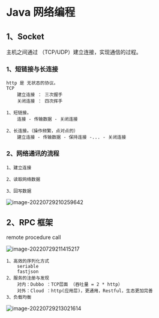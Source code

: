 # Java 网络编程

## 1、Socket

主机之间通过 （TCP/UDP）建立连接，实现通信的过程。

### 1、短链接与长连接

~~~
http 是 无状态的协议。
TCP
	建立连接 ： 三次握手
	关闭连接 ： 四次挥手

1、短链接。
	连接 - 传输数据 - 关闭连接
	
2、长连接。（操作频繁，点对点的）
	建立连接 - 传输数据 - 保持连接 -... - 关闭连接
~~~

### 2、网络通讯的流程

~~~
1、建立连接

2、读取网络数据

3、回写数据
~~~

![image-20220729210259642](C:\Users\CSB7D0\Desktop\mca\typroImage\image-20220729210259642.png)

## 2、RPC 框架

remote procedure call 

![image-20220729211415217](C:\Users\CSB7D0\Desktop\mca\typroImage\image-20220729211415217.png)

~~~
1、高效的序列化方式
	seriable
	fastjson
2、服务的注册与发现
	对内：Dubbo ：TCP层面 （吞吐量 = 2 * http）
	对外：Cloud ：http(应用层)，更通用，Restful，生态更加完善
3、负载均衡
~~~

![image-20220729213021614](C:\Users\CSB7D0\Desktop\mca\typroImage\image-20220729213021614.png)